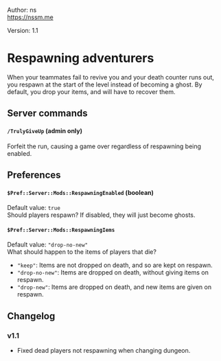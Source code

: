 Author: ns  
https://nssm.me

Version: 1.1

# Respawning adventurers

When your teammates fail to revive you and your death counter runs out,
you respawn at the start of the level instead of becoming a ghost.
By default, you drop your items, and will have to recover them.

## Server commands

#### `/TrulyGiveUp` (admin only)
Forfeit the run, causing a game over regardless of respawning being enabled.

## Preferences

#### `$Pref::Server::Mods::RespawningEnabled` (boolean)
Default value: `true`  
Should players respawn? If disabled, they will just become ghosts.  

#### `$Pref::Server::Mods::RespawningIems`
Default value: `"drop-no-new"`  
What should happen to the items of players that die?
* `"keep"`: Items are not dropped on death, and so are kept on respawn.
* `"drop-no-new"`: Items are dropped on death, without giving items on respawn.
* `"drop-new"`: Items are dropped on death, and new items are given on respawn.

## Changelog

### v1.1

* Fixed dead players not respawning when changing dungeon.
